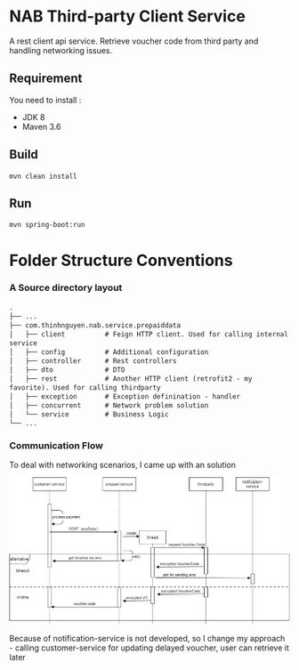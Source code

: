 # NAB Third-party Client Service

A rest client api service. Retrieve voucher code from third party and handling networking issues. 
## Requirement
You need to install :
- JDK 8
- Maven 3.6

## Build

    mvn clean install
    
## Run

    mvn spring-boot:run

Folder Structure Conventions
============================
### A Source directory layout

    .
    ├── ...
    ├── com.thinhnguyen.nab.service.prepaiddata
    │   ├── client          # Feign HTTP client. Used for calling internal service
    │   ├── config          # Additional configuration
    │   ├── controller      # Rest controllers
    │   ├── dto             # DTO
    │   ├── rest            # Another HTTP client (retrofit2 - my favorite). Used for calling thirdparty 
    │   ├── exception       # Exception definination - handler
    │   ├── concurrent      # Network problem solution 
    │   └── service         # Business Logic 
    └── ...
    
### Communication Flow
To deal with networking scenarios, I came up with an solution


![workflow](workflow.png)

Because of notification-service is not developed, so I change my approach - calling customer-service for updating delayed voucher, user can retrieve it later

